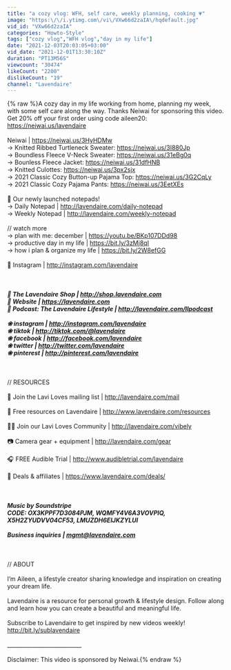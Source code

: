 ```yaml
---
title: "a cozy vlog: WFH, self care, weekly planning, cooking 💗"
image: "https:\/\/i.ytimg.com\/vi\/VXw66d2zaIA\/hqdefault.jpg"
vid_id: "VXw66d2zaIA"
categories: "Howto-Style"
tags: ["cozy vlog","WFH vlog","day in my life"]
date: "2021-12-03T20:03:05+03:00"
vid_date: "2021-12-01T13:30:10Z"
duration: "PT13M56S"
viewcount: "30474"
likeCount: "2200"
dislikeCount: "19"
channel: "Lavendaire"
---
```

{% raw %}A cozy day in my life working from home, planning my week, with some self care along the way. Thanks Neiwai for sponsoring this video. Get 20% off your first order using code aileen20: <a rel="nofollow" target="blank" href="https://neiwai.us/lavendaire">https://neiwai.us/lavendaire</a><br /><br />Neiwai | <a rel="nofollow" target="blank" href="https://neiwai.us/3HyHDMw">https://neiwai.us/3HyHDMw</a><br />→ Knitted Ribbed Turtleneck Sweater: <a rel="nofollow" target="blank" href="https://neiwai.us/3I880Jp">https://neiwai.us/3I880Jp</a><br />→ Boundless Fleece V-Neck Sweater: <a rel="nofollow" target="blank" href="https://neiwai.us/31eBg0q">https://neiwai.us/31eBg0q</a><br />→ Bounless Fleece Jacket: <a rel="nofollow" target="blank" href="https://neiwai.us/31dfHNB">https://neiwai.us/31dfHNB</a><br />→ Knitted Culottes: <a rel="nofollow" target="blank" href="https://neiwai.us/3px2sjx">https://neiwai.us/3px2sjx</a><br />→ 2021 Classic Cozy Button-up Pajama Top: <a rel="nofollow" target="blank" href="https://neiwai.us/3G2CqLy">https://neiwai.us/3G2CqLy</a><br />→ 2021 Classic Cozy Pajama Pants: <a rel="nofollow" target="blank" href="https://neiwai.us/3EetXEs">https://neiwai.us/3EetXEs</a><br /><br />💝 Our newly launched notepads!<br />→ Daily Notepad | <a rel="nofollow" target="blank" href="http://lavendaire.com/daily-notepad">http://lavendaire.com/daily-notepad</a><br />→ Weekly Notepad | <a rel="nofollow" target="blank" href="http://lavendaire.com/weekly-notepad">http://lavendaire.com/weekly-notepad</a><br /><br />// watch more<br />→ plan with me: december | <a rel="nofollow" target="blank" href="https://youtu.be/BKp107DDd98">https://youtu.be/BKp107DDd98</a><br />→ productive day in my life | <a rel="nofollow" target="blank" href="https://bit.ly/3zMj8qI">https://bit.ly/3zMj8qI</a><br />→ how i plan &amp; organize my life | <a rel="nofollow" target="blank" href="https://bit.ly/2W8efGG">https://bit.ly/2W8efGG</a><br /><br />📸 Instagram | <a rel="nofollow" target="blank" href="http://instagram.com/lavendaire">http://instagram.com/lavendaire</a><br /><br />___________________________<br /><br />💝 The Lavendaire Shop | <a rel="nofollow" target="blank" href="http://shop.lavendaire.com">http://shop.lavendaire.com</a><br />🌻 Website | <a rel="nofollow" target="blank" href="https://lavendaire.com">https://lavendaire.com</a><br />💛 Podcast: The Lavendaire Lifestyle | <a rel="nofollow" target="blank" href="http://lavendaire.com/llpodcast">http://lavendaire.com/llpodcast</a><br /><br />❀ instagram | <a rel="nofollow" target="blank" href="http://instagram.com/lavendaire">http://instagram.com/lavendaire</a><br />❀ tiktok | <a rel="nofollow" target="blank" href="http://tiktok.com/@lavendaire">http://tiktok.com/@lavendaire</a><br />❀ facebook | <a rel="nofollow" target="blank" href="http://facebook.com/lavendaire">http://facebook.com/lavendaire</a><br />❀ twitter | <a rel="nofollow" target="blank" href="http://twitter.com/lavendaire">http://twitter.com/lavendaire</a><br />❀ pinterest | <a rel="nofollow" target="blank" href="http://pinterest.com/lavendaire">http://pinterest.com/lavendaire</a><br /><br />___________________________<br /><br />// RESOURCES<br /><br />💌 Join the Lavi Loves mailing list | <a rel="nofollow" target="blank" href="http://lavendaire.com/mail">http://lavendaire.com/mail</a><br /><br />💫 Free resources on Lavendaire | <a rel="nofollow" target="blank" href="http://www.lavendaire.com/resources">http://www.lavendaire.com/resources</a><br /><br />👯‍♀️ Join our Lavi Loves Community | <a rel="nofollow" target="blank" href="http://lavendaire.com/vibely">http://lavendaire.com/vibely</a><br /><br />📷 Camera gear + equipment | <a rel="nofollow" target="blank" href="http://lavendaire.com/gear">http://lavendaire.com/gear</a><br /><br />🎧 FREE Audible Trial | <a rel="nofollow" target="blank" href="http://www.audibletrial.com/lavendaire">http://www.audibletrial.com/lavendaire</a><br /><br />🌱 Deals &amp; affiliates | <a rel="nofollow" target="blank" href="https://www.lavendaire.com/deals/">https://www.lavendaire.com/deals/</a><br /><br />___________________________<br /><br />Music by Soundstripe<br />CODE: OX3KPPF7D3084PJM, WQMFY4V6A3VOVPIQ, X5H2ZYUDVV04CF53, LMUZDH6EIJKZYLUI<br /><br />Business inquiries | mgmt@lavendaire.com<br /><br />___________________________<br /><br />//  ABOUT<br /><br />I’m Aileen, a lifestyle creator sharing knowledge and inspiration on creating your dream life.<br /><br />Lavendaire is a resource for personal growth &amp; lifestyle design. Follow along and learn how you can create a beautiful and meaningful life.<br /><br />Subscribe to Lavendaire to get inspired by new videos weekly! <a rel="nofollow" target="blank" href="http://bit.ly/sublavendaire">http://bit.ly/sublavendaire</a><br /><br />___________________________<br /><br />Disclaimer: This video is sponsored by Neiwai.{% endraw %}

